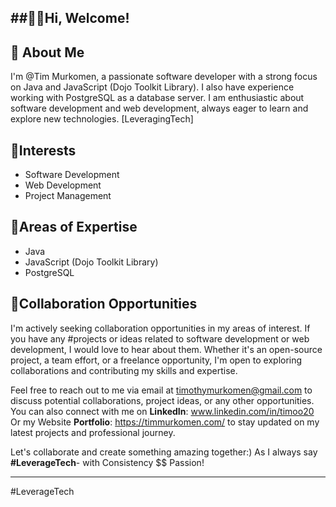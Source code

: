 ##👋👋Hi, Welcome!
---
## 👀 About Me

I'm @Tim Murkomen, a passionate software developer with a strong focus on Java and JavaScript (Dojo Toolkit Library). I also have experience working with PostgreSQL as a database server. I am enthusiastic about software development and web development, always eager to learn and explore new technologies. [LeveragingTech]

## 💞️Interests

- Software Development
- Web Development
- Project Management

## 🌱Areas of Expertise

- Java
- JavaScript (Dojo Toolkit Library)
- PostgreSQL

## 💞️Collaboration Opportunities

I'm actively seeking collaboration opportunities in my areas of interest. If you have any #projects or ideas related to software development or web development, I would love to hear about them. Whether it's an open-source project, a team effort, or a freelance opportunity, I'm open to exploring collaborations and contributing my skills and expertise.

Feel free to reach out to me via email at timothymurkomen@gmail.com to discuss potential collaborations, project ideas, or any other opportunities. You can also connect with me on **LinkedIn**: www.linkedin.com/in/timoo20 Or my Website **Portfolio**: https://timmurkomen.com/ to stay updated on my latest projects and professional journey.

Let's collaborate and create something amazing together:) As I always say **#LeverageTech**- with Consistency $$ Passion!

---
#LeverageTech 
